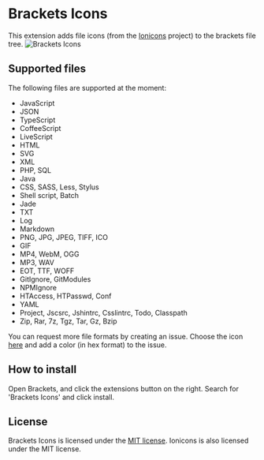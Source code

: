 Brackets Icons
==============
This extension adds file icons (from the [Ionicons](https://github.com/driftyco/ionicons) project) to the brackets file tree. 
![Brackets Icons](https://raw.githubusercontent.com/ivogabe/Brackets-Icons/master/screenshots/screenshot-1.png)

Supported files
---------------
The following files are supported at the moment:

 - JavaScript
 - JSON
 - TypeScript
 - CoffeeScript
 - LiveScript
 - HTML
 - SVG
 - XML
 - PHP, SQL
 - Java
 - CSS, SASS, Less, Stylus
 - Shell script, Batch
 - Jade
 - TXT
 - Log
 - Markdown
 - PNG, JPG, JPEG, TIFF, ICO
 - GIF
 - MP4, WebM, OGG
 - MP3, WAV
 - EOT, TTF, WOFF
 - GitIgnore, GitModules
 - NPMIgnore
 - HTAccess, HTPasswd, Conf
 - YAML
 - Project, Jscsrc, Jshintrc, Csslintrc, Todo, Classpath
 - Zip, Rar, 7z, Tgz, Tar, Gz, Bzip

You can request more file formats by creating an issue. Choose the icon [here](http://ionicons.com) and add a color (in hex format) to the issue.

How to install
--------------
Open Brackets, and click the extensions button on the right. Search for 'Brackets Icons' and click install.

License
-------
Brackets Icons is licensed under the [MIT license](http://opensource.org/licenses/MIT). Ionicons is also licensed under the MIT license.